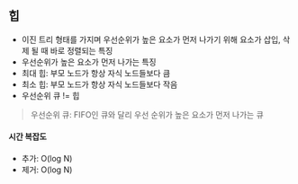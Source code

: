 ## 힙

* 이진 트리 형태를 가지며 우선순위가 높은 요소가 먼저 나가기 위해 요소가 삽입, 삭제 될 때 바로 정렬되는 특징
* 우선순위가 높은 요소가 먼저 나가는 특징
* 최대 힙: 부모 노드가 항상 자식 노드들보다 큼
* 최소 힙: 부모 노드가 항상 자식 노드들보다 작음
* 우선순위 큐 != 힙
> 우선순위 큐: FIFO인 큐와 달리 우선 순위가 높은 요소가 먼저 나가는 큐

#### 시간 복잡도
* 추가: O(log N)
* 제거: O(log N)

